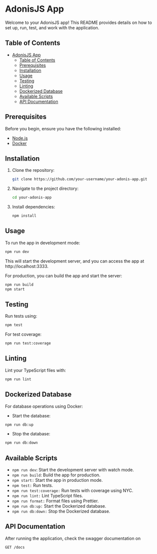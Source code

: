 # AdonisJS App

Welcome to your AdonisJS app! This README provides details on how to set up, run, test, and work with the application.

## Table of Contents

- [AdonisJS App](#adonisjs-app)
  - [Table of Contents](#table-of-contents)
  - [Prerequisites](#prerequisites)
  - [Installation](#installation)
  - [Usage](#usage)
  - [Testing](#testing)
  - [Linting](#linting)
  - [Dockerized Database](#dockerized-database)
  - [Available Scripts](#available-scripts)
  - [API Documentation](#api-documentation)

## Prerequisites

Before you begin, ensure you have the following installed:

- [Node.js](https://nodejs.org/)
- [Docker](https://www.docker.com/)

## Installation

1. Clone the repository:

   ```bash
   git clone https://github.com/your-username/your-adonis-app.git
   ```

2. Navigate to the project directory:

   ```bash
   cd your-adonis-app
   ```

3. Install dependencies:

   ```bash
   npm install
   ```

## Usage

To run the app in development mode:

```bash
npm run dev
```

This will start the development server, and you can access the app at http://localhost:3333.

For production, you can build the app and start the server:

```bash
npm run build
npm start
```

## Testing

Run tests using:

```bash
npm test

```

For test coverage:

```bash
npm run test:coverage

```

## Linting

Lint your TypeScript files with:

```bash
npm run lint

```

## Dockerized Database

For database operations using Docker:

- Start the database:

```bash
npm run db:up
```

- Stop the database:

```bash
npm run db:down
```

## Available Scripts

- `npm run dev`: Start the development server with watch mode.
- `npm run build`: Build the app for production.
- `npm start:` Start the app in production mode.
- `npm test:` Run tests.
- `npm run test:coverage:` Run tests with coverage using NYC.
- `npm run lint:` Lint TypeScript files.
- `npm run format:` Format files using Prettier.
- `npm run db:up:` Start the Dockerized database.
- `npm run db:down:` Stop the Dockerized database.

## API Documentation

After running the application, check the swagger documentation on

```bash
GET /docs
```
